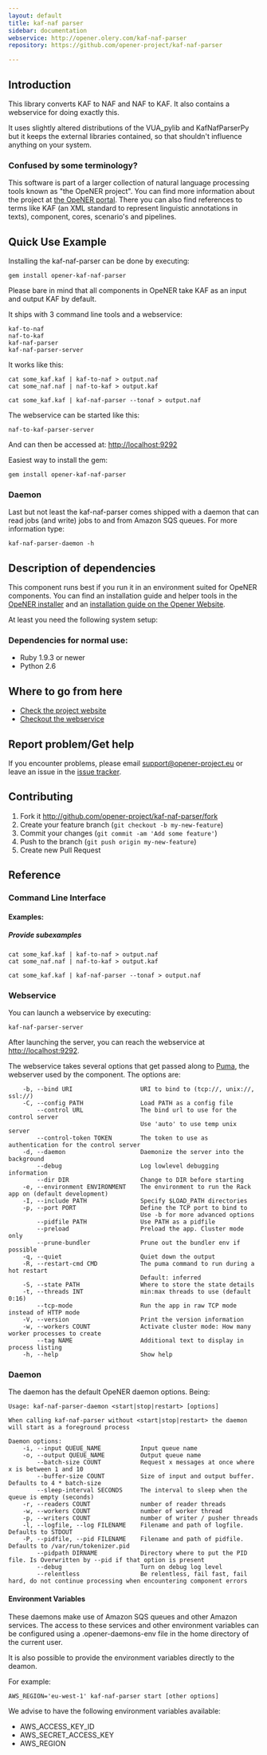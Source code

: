 ```yaml
---
layout: default
title: kaf-naf parser
sidebar: documentation
webservice: http://opener.olery.com/kaf-naf-parser
repository: https://github.com/opener-project/kaf-naf-parser

---
```




<div id='readme'></div>

Introduction
------------

This library converts KAF to NAF and NAF to KAF. It also contains a webservice
for doing exactly this.

It uses slightly altered distributions of the VUA_pylib and KafNafParserPy but
it keeps the external libraries contained, so that shouldn't influence anything
on your system.

### Confused by some terminology?

This software is part of a larger collection of natural language processing
tools known as "the OpeNER project". You can find more information about the
project at [the OpeNER portal](http://opener-project.github.io). There you can
also find references to terms like KAF (an XML standard to represent linguistic
annotations in texts), component, cores, scenario's and pipelines.

Quick Use Example
-----------------

Installing the kaf-naf-parser can be done by executing:

    gem install opener-kaf-naf-parser

Please bare in mind that all components in OpeNER take KAF as an input and
output KAF by default.

It ships with 3 command line tools and a webservice:

    kaf-to-naf
    naf-to-kaf
    kaf-naf-parser
    kaf-naf-parser-server

It works like this:

    cat some_kaf.kaf | kaf-to-naf > output.naf
    cat some_naf.naf | naf-to-kaf > output.kaf

    cat some_kaf.kaf | kaf-naf-parser --tonaf > output.naf

The webservice can be started like this:

    naf-to-kaf-parser-server

And can then be accessed at: <http://localhost:9292>

Easiest way to install the gem:

    gem install opener-kaf-naf-parser

### Daemon

Last but not least the kaf-naf-parser comes shipped with a daemon that can read
jobs (and write) jobs to and from Amazon SQS queues. For more information type:

    kaf-naf-parser-daemon -h

Description of dependencies
---------------------------

This component runs best if you run it in an environment suited for OpeNER
components. You can find an installation guide and helper tools in the
[OpeNER installer](https://github.com/opener-project/opener-installer) and an
[installation guide on the Opener Website](http://opener-project.github.io/getting-started/how-to/local-installation.html).

At least you need the following system setup:

### Dependencies for normal use:

* Ruby 1.9.3 or newer
* Python 2.6

Where to go from here
---------------------

* [Check the project website](http://opener-project.github.io)
* [Checkout the webservice](http://opener.olery.com/kaf-naf-parser)

Report problem/Get help
-----------------------

If you encounter problems, please email support@opener-project.eu or leave an
issue in the
[issue tracker](https://github.com/opener-project/kaf-naf-parser/issues).

Contributing
------------

1. Fork it <http://github.com/opener-project/kaf-naf-parser/fork>
2. Create your feature branch (`git checkout -b my-new-feature`)
3. Commit your changes (`git commit -am 'Add some feature'`)
4. Push to the branch (`git push origin my-new-feature`)
5. Create new Pull Request


<div id='reference'></div>

## Reference

### Command Line Interface

#### Examples:

##### Provide subexamples

```
cat some_kaf.kaf | kaf-to-naf > output.naf
cat some_naf.naf | naf-to-kaf > output.kaf

cat some_kaf.kaf | kaf-naf-parser --tonaf > output.naf
```

### Webservice

You can launch a webservice by executing:

```
kaf-naf-parser-server
```

After launching the server, you can reach the webservice at
<http://localhost:9292>.

The webservice takes several options that get passed along to [Puma](http://puma.io), the webserver used by the component. The options are:

```
    -b, --bind URI                   URI to bind to (tcp://, unix://, ssl://)
    -C, --config PATH                Load PATH as a config file
        --control URL                The bind url to use for the control server
                                     Use 'auto' to use temp unix server
        --control-token TOKEN        The token to use as authentication for the control server
    -d, --daemon                     Daemonize the server into the background
        --debug                      Log lowlevel debugging information
        --dir DIR                    Change to DIR before starting
    -e, --environment ENVIRONMENT    The environment to run the Rack app on (default development)
    -I, --include PATH               Specify $LOAD_PATH directories
    -p, --port PORT                  Define the TCP port to bind to
                                     Use -b for more advanced options
        --pidfile PATH               Use PATH as a pidfile
        --preload                    Preload the app. Cluster mode only
        --prune-bundler              Prune out the bundler env if possible
    -q, --quiet                      Quiet down the output
    -R, --restart-cmd CMD            The puma command to run during a hot restart
                                     Default: inferred
    -S, --state PATH                 Where to store the state details
    -t, --threads INT                min:max threads to use (default 0:16)
        --tcp-mode                   Run the app in raw TCP mode instead of HTTP mode
    -V, --version                    Print the version information
    -w, --workers COUNT              Activate cluster mode: How many worker processes to create
        --tag NAME                   Additional text to display in process listing
    -h, --help                       Show help
```


### Daemon

The daemon has the default OpeNER daemon options. Being:

```
Usage: kaf-naf-parser-daemon <start|stop|restart> [options]

When calling kaf-naf-parser without <start|stop|restart> the daemon will start as a foreground process

Daemon options:
    -i, --input QUEUE_NAME           Input queue name
    -o, --output QUEUE_NAME          Output queue name
        --batch-size COUNT           Request x messages at once where x is between 1 and 10
        --buffer-size COUNT          Size of input and output buffer. Defaults to 4 * batch-size
        --sleep-interval SECONDS     The interval to sleep when the queue is empty (seconds)
    -r, --readers COUNT              number of reader threads
    -w, --workers COUNT              number of worker thread
    -p, --writers COUNT              number of writer / pusher threads
    -l, --logfile, --log FILENAME    Filename and path of logfile. Defaults to STDOUT
    -P, --pidfile, --pid FILENAME    Filename and path of pidfile. Defaults to /var/run/tokenizer.pid
        --pidpath DIRNAME            Directory where to put the PID file. Is Overwritten by --pid if that option is present
        --debug                      Turn on debug log level
        --relentless                 Be relentless, fail fast, fail hard, do not continue processing when encountering component errors
```

#### Environment Variables

These daemons make use of Amazon SQS queues and other Amazon services. The access to these services and other environment variables can be configured using a .opener-daemons-env file in the home directory of the current user.

It is also possible to provide the environment variables directly to the deamon.

For example:

```
AWS_REGION='eu-west-1' kaf-naf-parser start [other options]
```

We advise to have the following environment variables available:

* AWS_ACCESS_KEY_ID
* AWS_SECRET_ACCESS_KEY
* AWS_REGION
